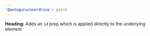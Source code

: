 ```yaml
---
'@autoguru/overdrive': patch
---
```


**Heading:** Adds an `id` prop which is applied directly to the underlying
element
